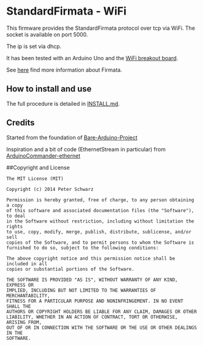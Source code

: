 
# StandardFirmata - WiFi

This firmware provides the StandardFirmata protocol over tcp via WiFi. The socket is available on port 5000.  

The ip is set via dhcp.


It has been tested with an Arduino Uno and the [WiFi breakout board](https://www.adafruit.com/products/1469).

See [here](http://firmata.org) find more information about Firmata.

## How to install and use

The full procedure is detailed in [INSTALL.md](./INSTALL.md).

## Credits

Started from the foundation of [Bare-Arduino-Project](https://github.com/WeAreLeka/Bare-Arduino-Project)

Inspiration and a bit of code (EthernetStream in particular) from [ArduinoCommander-ethernet](https://github.com/4ntoine/ArduinoCommander-ethernet)

##Copyright and License

```
The MIT License (MIT)

Copyright (c) 2014 Peter Schwarz

Permission is hereby granted, free of charge, to any person obtaining a copy
of this software and associated documentation files (the "Software"), to deal
in the Software without restriction, including without limitation the rights
to use, copy, modify, merge, publish, distribute, sublicense, and/or sell
copies of the Software, and to permit persons to whom the Software is
furnished to do so, subject to the following conditions:

The above copyright notice and this permission notice shall be included in all
copies or substantial portions of the Software.

THE SOFTWARE IS PROVIDED "AS IS", WITHOUT WARRANTY OF ANY KIND, EXPRESS OR
IMPLIED, INCLUDING BUT NOT LIMITED TO THE WARRANTIES OF MERCHANTABILITY,
FITNESS FOR A PARTICULAR PURPOSE AND NONINFRINGEMENT. IN NO EVENT SHALL THE
AUTHORS OR COPYRIGHT HOLDERS BE LIABLE FOR ANY CLAIM, DAMAGES OR OTHER
LIABILITY, WHETHER IN AN ACTION OF CONTRACT, TORT OR OTHERWISE, ARISING FROM,
OUT OF OR IN CONNECTION WITH THE SOFTWARE OR THE USE OR OTHER DEALINGS IN THE
SOFTWARE.
```


